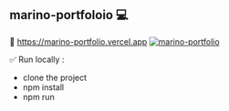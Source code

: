 ## marino-portfoloio 💻​​​
🔗 https://marino-portfolio.vercel.app
[![marino-portfolio](https://i.postimg.cc/mrLzTVyJ/protfolio-Trim.gif)](https://postimg.cc/YvPq36Vz)

✅ Run locally :
  -  clone the project
  -  npm install
  -  npm run
